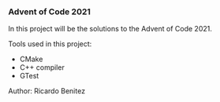 ### Advent of Code 2021

In this project will be the solutions to the Advent of Code 2021.


Tools used in this project:
- CMake
- C++ compiler
- GTest

Author: Ricardo Benitez